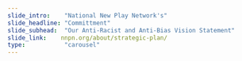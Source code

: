 ```yaml
---
slide_intro:    "National New Play Network's"
slide_headline: "Committment"
slide_subhead:  "Our Anti-Racist and Anti-Bias Vision Statement"
slide_link:    nnpn.org/about/strategic-plan/
type:           "carousel"
---
```

